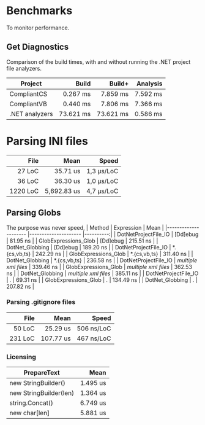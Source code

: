 # Benchmarks
To monitor performance.

## Get Diagnostics
Comparison of the build times, with and without running the .NET project file
analyzers.

| Project        |     Build |    Build+ | Analysis |
|----------------|----------:|----------:|---------:|
| CompliantCS    |  0.267 ms |  7.859 ms | 7.592 ms |
| CompliantVB    |  0.440 ms |  7.806 ms | 7.366 ms |
| .NET analyzers | 73.621 ms | 73.621 ms | 0.586 ms |

# Parsing INI files
|     File |        Mean |        Speed |
|---------:|------------:|-------------:|
|   27 LoC |    35.71 us |   1,3 µs/LoC |
|   36 LoC |    36.30 us |   1,0 µs/LoC |
| 1220 LoC | 5,692.83 us |   4,7 µs/LoC |

## Parsing Globs
The purpose was never speed, 
| Method               | Expression           | Mean      |
|--------------------- |--------------------- |----------:|
| DotNetProjectFile_IO | [Dd]ebug             |  81.95 ns |
| GlobExpressions_Glob | [Dd]ebug             | 215.51 ns |
| DotNet_Globbing      | [Dd]ebug             | 189.20 ns |
| DotNetProjectFile_IO | *.{cs,vb,ts}         | 242.29 ns |
| GlobExpressions_Glob | *.{cs,vb,ts}         | 311.40 ns |
| DotNet_Globbing      | *.{cs,vb,ts}         | 236.58 ns |
| DotNetProjectFile_IO | *multiple xml files* | 339.46 ns |
| GlobExpressions_Glob | *multiple xml files* | 362.53 ns |
| DotNet_Globbing      | *multiple xml files* | 385.11 ns |
| DotNetProjectFile_IO | *.*                  |  69.31 ns |
| GlobExpressions_Glob | *.*                  | 134.49 ns |
| DotNet_Globbing      | *.*                  | 207.82 ns |

### Parsing .gitignore files
|    File |      Mean |      Speed |
|--------:|----------:|-----------:|
|  50 LoC |  25.29 us | 506 ns/LoC |
| 231 LoC | 107.77 us | 467 ns/LoC |

### Licensing
| PrepareText            | Mean     |
|----------------------- |---------:|
| new StringBuilder()    | 1.495 us |
| new StringBuilder(len) | 1.364 us |
| string.Concat()        | 6.749 us |
| new char[len]          | 5.881 us |

